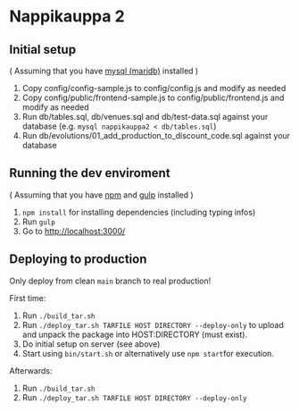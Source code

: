 Nappikauppa 2
=============

Initial setup
-------------
( Assuming that you have [mysql (maridb)](https://mariadb.org/) installed )

1. Copy config/config-sample.js to config/config.js and modify as needed
2. Copy config/public/frontend-sample.js to config/public/frontend.js and modify as needed
3. Run db/tables.sql, db/venues.sql and db/test-data.sql against your database (e.g. `mysql nappikauppa2 < db/tables.sql`)
4. Run db/evolutions/01_add_production_to_discount_code.sql against your database

Running the dev enviroment
-------------

( Assuming that you have [npm](https://www.npmjs.com/) and [gulp](https://gulpjs.com/) installed )

1. `npm install` for installing dependencies (including typing infos)
2. Run `gulp`
3. Go to [http://localhost:3000/](http://localhost:3000/)

Deploying to production
-------------

Only deploy from clean `main` branch to real production!

First time:

1. Run `./build_tar.sh`
2. Run `./deploy_tar.sh TARFILE HOST DIRECTORY --deploy-only`
to upload and unpack the package into HOST:DIRECTORY (must exist).
3. Do initial setup on server (see above)
4. Start using `bin/start.sh` or alternatively use `npm start`for execution.

Afterwards:
1. Run `./build_tar.sh`
2. Run `./deploy_tar.sh TARFILE HOST DIRECTORY --deploy-only`
